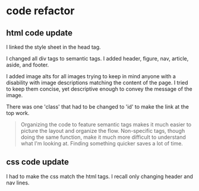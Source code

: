 # code refactor

## html code update

I linked the style sheet in the head tag.

I changed all div tags to semantic tags. I added header, figure, nav, article, aside, and footer.

I added image alts for all images trying to keep in mind anyone with a disability with image descriptions matching the content of the page. I tried to keep them concise, yet descriptive enough to convey the message of the image.

There was one 'class' that had to be changed to 'id' to make the link at the top work.

> Organizing the code to feature semantic tags makes it much easier to picture the layout and organize the flow. Non-specific tags, though doing the same function, make it much more difficult to understand what I'm looking at. Finding something quicker saves a lot of time.

## css code update

I had to make the css match the html tags. I recall only changing header and nav lines.
